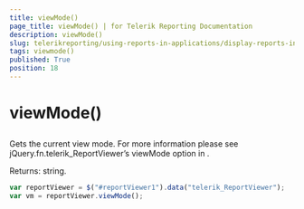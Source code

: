 ```yaml
---
title: viewMode()
page_title: viewMode() | for Telerik Reporting Documentation
description: viewMode()
slug: telerikreporting/using-reports-in-applications/display-reports-in-applications/web-application/html5-report-viewer/api-reference/reportviewer/methods/viewmode()
tags: viewmode()
published: True
position: 18
---
```


# viewMode()



## 

Gets the current view mode. For more information please see jQuery.fn.telerik_ReportViewer’s viewMode option in [](c578f366-93da-4dd1-8972-6efbc5a1790b#Options).

Returns: string.

	
````js
var reportViewer = $("#reportViewer1").data("telerik_ReportViewer");
var vm = reportViewer.viewMode();
````

